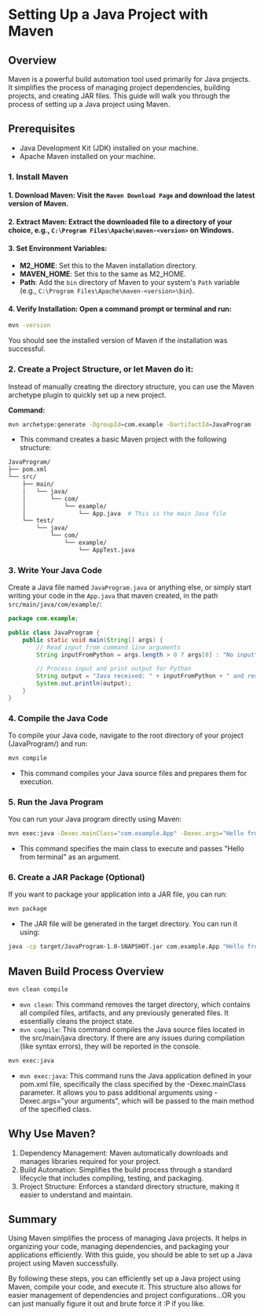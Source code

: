 # Setting Up a Java Project with Maven
## Overview
Maven is a powerful build automation tool used primarily for Java projects. It simplifies the process of managing project dependencies, building projects, and creating JAR files. This guide will walk you through the process of setting up a Java project using Maven.

## Prerequisites
- Java Development Kit (JDK) installed on your machine.
- Apache Maven installed on your machine.
### 1. Install Maven
#### 1. Download Maven: Visit the `Maven Download Page` and download the latest version of Maven.

#### 2. Extract Maven: Extract the downloaded file to a directory of your choice, e.g., `C:\Program Files\Apache\maven-<version>` on Windows.

#### 3. Set Environment Variables:

- **M2_HOME**: Set this to the Maven installation directory.
- **MAVEN_HOME**: Set this to the same as M2_HOME.
- **Path**: Add the `bin` directory of Maven to your system's `Path` variable (e.g., `C:\Program Files\Apache\maven-<version>\bin`).
#### 4. Verify Installation: Open a command prompt or terminal and run:

```bash
mvn -version
```
You should see the installed version of Maven if the installation was successful.

### 2. Create a Project Structure, or let Maven do it:
Instead of manually creating the directory structure, you can use the Maven archetype plugin to quickly set up a new project.

**Command:**
```bash
mvn archetype:generate -DgroupId=com.example -DartifactId=JavaProgram -DarchetypeArtifactId=maven-archetype-quickstart -DinteractiveMode=false
```
- This command creates a basic Maven project with the following structure:
```bash
JavaProgram/
├── pom.xml
└── src/
    ├── main/
    │   └── java/
    │       └── com/
    │           └── example/
    │               └── App.java  # This is the main Java file
    └── test/
        └── java/
            └── com/
                └── example/
                    └── AppTest.java
```
### 3. Write Your Java Code
Create a Java file named `JavaProgram.java` or anything else, or simply start writing your code in the `App.java` that maven created, in the path `src/main/java/com/example/`:

```java
package com.example;

public class JavaProgram {
    public static void main(String[] args) {
        // Read input from command line arguments
        String inputFromPython = args.length > 0 ? args[0] : "No input";

        // Process input and print output for Python
        String output = "Java received: " + inputFromPython + " and responds with a hello!";
        System.out.println(output);
    }
}
```

### 4. Compile the Java Code
To compile your Java code, navigate to the root directory of your project (JavaProgram/) and run:

```bash
mvn compile
```
- This command compiles your Java source files and prepares them for execution.
### 5. Run the Java Program
You can run your Java program directly using Maven:

```bash
mvn exec:java -Dexec.mainClass="com.example.App" -Dexec.args="Hello from terminal"
```
- This command specifies the main class to execute and passes "Hello from terminal" as an argument.
### 6. Create a JAR Package (Optional)
If you want to package your application into a JAR file, you can run:

```bash
mvn package
```
- The JAR file will be generated in the target directory. You can run it using:
```bash
java -cp target/JavaProgram-1.0-SNAPSHOT.jar com.example.App "Hello from terminal!"
```

## Maven Build Process Overview
```bash
mvn clean compile
```
- `mvn clean`: This command removes the target directory, which contains all compiled files, artifacts, and any previously generated files. It essentially cleans the project state.  
- `mvn compile`: This command compiles the Java source files located in the src/main/java directory. If there are any issues during compilation (like syntax errors), they will be reported in the console.
```bash
mvn exec:java
```
- `mvn exec:java`: This command runs the Java application defined in your pom.xml file, specifically the class specified by the -Dexec.mainClass parameter. It allows you to pass additional arguments using -Dexec.args="your arguments", which will be passed to the main method of the specified class.
## Why Use Maven?
1. Dependency Management: Maven automatically downloads and manages libraries required for your project.
2. Build Automation: Simplifies the build process through a standard lifecycle that includes compiling, testing, and packaging.
3. Project Structure: Enforces a standard directory structure, making it easier to understand and maintain.
## Summary

Using Maven simplifies the process of managing Java projects. It helps in organizing your code, managing dependencies, and packaging your applications efficiently. With this guide, you should be able to set up a Java project using Maven successfully.

By following these steps, you can efficiently set up a Java project using Maven, compile your code, and execute it. This structure also allows for easier management of dependencies and project configurations...OR you can just manually figure it out and brute force it :P if you like.
